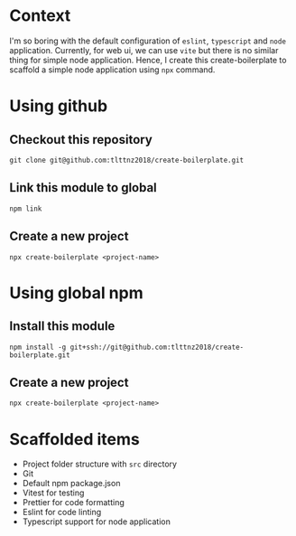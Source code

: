 # Context

I'm so boring with the default configuration of `eslint`, `typescript` and `node` application. Currently, for web ui, we can use `vite` but there is no similar thing for simple node application.
Hence, I create this create-boilerplate to scaffold a simple node application using `npx` command.

# Using github
## Checkout this repository
```
git clone git@github.com:tlttnz2018/create-boilerplate.git
```
## Link this module to global
```
npm link
```

## Create a new project
```
npx create-boilerplate <project-name>
```

# Using global npm
## Install this module
```
npm install -g git+ssh://git@github.com:tlttnz2018/create-boilerplate.git
```

## Create a new project
```
npx create-boilerplate <project-name>
```
# Scaffolded items
- Project folder structure with `src` directory
- Git
- Default npm package.json
- Vitest for testing
- Prettier for code formatting
- Eslint for code linting
- Typescript support for node application
